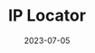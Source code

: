 ---
title: IP Locator
description: Project 6/12
date: 2023-07-05
url: https://github.com/marcusjhang/iplocator
---